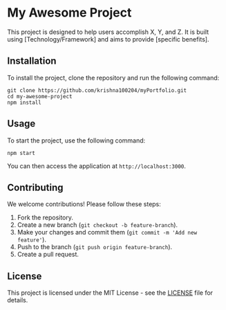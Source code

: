 # My Awesome Project

This project is designed to help users accomplish X, Y, and Z. It is built using [Technology/Framework] and aims to provide [specific benefits].

## Installation

To install the project, clone the repository and run the following command:

```
git clone https://github.com/krishna100204/myPortfolio.git
cd my-awesome-project
npm install
```

## Usage

To start the project, use the following command:

```
npm start
```

You can then access the application at `http://localhost:3000`.

## Contributing

We welcome contributions! Please follow these steps:

1. Fork the repository.
2. Create a new branch (`git checkout -b feature-branch`).
3. Make your changes and commit them (`git commit -m 'Add new feature'`).
4. Push to the branch (`git push origin feature-branch`).
5. Create a pull request.

## License

This project is licensed under the MIT License - see the [LICENSE](LICENSE) file for details.
